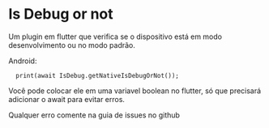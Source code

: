 # Is Debug or not

Um plugin em flutter que verifica se o dispositivo está em modo desenvolvimento ou no modo padrão.

Android:

```
  print(await IsDebug.getNativeIsDebugOrNot());
```

Você pode colocar ele em uma variavel boolean no flutter, só que precisará adicionar o await para evitar erros.

Qualquer erro comente na guia de issues no github